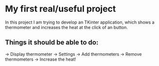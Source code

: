 # My first real/useful project

In this project I am trying to develop an TKinter application, which shows a thermometer and increases the heat at the click of an button.

## Things it should be able to do:
→ Display thermometer
→ Settings
    →  Add thermometers
    → Remove thermometers
→ Increase the heat!
